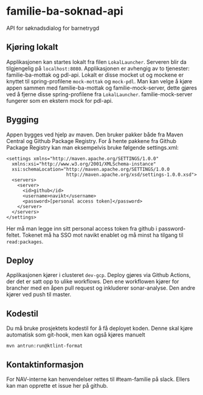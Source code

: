 # familie-ba-soknad-api
API for søknadsdialog for barnetrygd

## Kjøring lokalt
Applikasjonen kan startes lokalt fra filen `LokalLauncher`. Serveren blir da tilgjengelig på `localhost:8080`. Applikasjonen er avhengig av to tjenester: familie-ba-mottak og pdl-api. 
Lokalt er disse mocket ut og mockene er knyttet til spring-profilene `mock-mottak` og `mock-pdl`. Man kan velge å kjøre appen sammen med familie-ba-mottak og familie-mock-server,
dette gjøres ved å fjerne disse spring-profilene fra `LokalLauncher`. familie-mock-server fungerer som en ekstern mock for pdl-api.

## Bygging
Appen bygges ved hjelp av maven. Den bruker pakker både fra Maven Central og Github Package Registry. For å hente pakkene fra Github Package Registry kan man
eksempelvis bruke følgende settings.xml:
```$xslt
<settings xmlns="http://maven.apache.org/SETTINGS/1.0.0"
  xmlns:xsi="http://www.w3.org/2001/XMLSchema-instance"
  xsi:schemaLocation="http://maven.apache.org/SETTINGS/1.0.0
                      http://maven.apache.org/xsd/settings-1.0.0.xsd">  
  <servers>
    <server>
      <id>github</id>
      <username>navikt</username>
      <password>[personal access token]</password>
    </server>
  </servers>
</settings>
```

Her må man legge inn sitt personal access token fra github i password-feltet. Tokenet må ha SSO mot navikt enablet og må minst ha tilgang
til `read:packages`.  

## Deploy
Applikasjonen kjører i clusteret `dev-gcp`. Deploy gjøres via Github Actions, der det er satt opp to ulike workflows. 
Den ene workflowen kjører for brancher med en åpen pull request og inkluderer sonar-analyse. Den andre kjører ved push til master.

## Kodestil
Du må bruke prosjektets kodestil for å få deployet koden. Denne skal kjøre automatisk som git-hook, men kan også kjøres manuelt
```shell
mvn antrun:run@ktlint-format
```

## Kontaktinformasjon
For NAV-interne kan henvendelser rettes til #team-familie på slack. Ellers kan man opprette et issue her på github.
